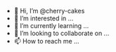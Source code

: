 - 👋 Hi, I’m @cherry-cakes
- 👀 I’m interested in ...
- 🌱 I’m currently learning ...
- 💞️ I’m looking to collaborate on ...
- 📫 How to reach me ...

<!---
cherry-cakes/cherry-cakes is a ✨ special ✨ repository because its `README.md` (this file) appears on your GitHub profile.
You can click the Preview link to take a look at your changes.
--->
